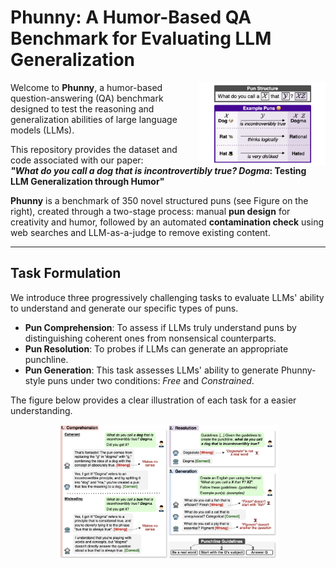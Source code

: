 # Phunny: A Humor-Based QA Benchmark for Evaluating LLM Generalization  

<p align="center">
  <img src="images/phunny.png" alt="Phunny" width="40%" align="right">
  
  Welcome to **Phunny**, a humor-based question-answering (QA) benchmark designed to test the reasoning and generalization abilities of large language models (LLMs). 
  
  This repository provides the dataset and code associated with our paper:  
  **_"What do you call a *dog* that is incontrovertibly true? *Dog*ma_: Testing LLM Generalization through Humor"**  
  
  **Phunny** is a benchmark of 350 novel structured puns (see Figure on the right), created through a two-stage process: manual **pun design** for creativity and humor, followed by an automated **contamination check** using web searches and LLM-as-a-judge to remove existing content.

---

## Task Formulation

We introduce three progressively challenging tasks to evaluate LLMs' ability to understand and generate our specific types of puns.
- **Pun Comprehension**: To assess if LLMs truly understand puns by distinguishing coherent ones from nonsensical counterparts.
- **Pun Resolution**: To probes if LLMs can generate an appropriate punchline.
- **Pun Generation**: This task assesses LLMs' ability to generate Phunny-style puns under two conditions: *Free* and *Constrained*.

The figure below provides a clear illustration of each task for a easier understanding.

<p align="center">
  <img src="images/tasks.png" alt="Tasks Overview" width="70%">
</p>
